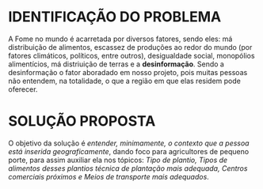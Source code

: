 # IDENTIFICAÇÃO DO PROBLEMA
  A Fome no mundo é acarretada por diversos fatores, sendo eles: má distribuição de alimentos, escassez de produções ao redor do mundo (por fatores climáticos, políticos, entre outros), desigualdade social, monopólios alimentícios, má distriuição de terras e a **desinformação**. Sendo a desinformação o fator aboradado em nosso projeto, pois muitas pessoas não entendem, na totalidade, o que a região em que elas residem pode oferecer.
  
# SOLUÇÃO PROPOSTA
  O objetivo da solução é *entender, minimamente, o contexto que a pessoa está inserida geograficamente*, dando foco para agricultores de pequeno porte, para assim auxiliar ela nos tópicos: *Tipo de plantio, Tipos de alimentos desses plantios técnica de plantação mais adequada, Centros comerciais próximos e Meios de transporte mais adequados*.
